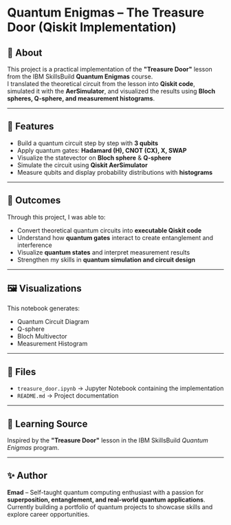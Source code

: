 # Quantum Enigmas – The Treasure Door (Qiskit Implementation)

## 📌 About  
This project is a practical implementation of the **"Treasure Door"** lesson from the IBM SkillsBuild **Quantum Enigmas** course.  
I translated the theoretical circuit from the lesson into **Qiskit code**, simulated it with the **AerSimulator**, and visualized the results using **Bloch spheres, Q-sphere, and measurement histograms**.  

---

## 🚀 Features  
- Build a quantum circuit step by step with **3 qubits**  
- Apply quantum gates: **Hadamard (H), CNOT (CX), X, SWAP**  
- Visualize the statevector on **Bloch sphere** & **Q-sphere**  
- Simulate the circuit using **Qiskit AerSimulator**  
- Measure qubits and display probability distributions with **histograms**  

---

## 🌟 Outcomes  
Through this project, I was able to:  
- Convert theoretical quantum circuits into **executable Qiskit code**  
- Understand how **quantum gates** interact to create entanglement and interference  
- Visualize **quantum states** and interpret measurement results  
- Strengthen my skills in **quantum simulation and circuit design**  

---

## 🖼️ Visualizations  
This notebook generates:  
- Quantum Circuit Diagram  
- Q-sphere  
- Bloch Multivector  
- Measurement Histogram  

---

## 📂 Files  
- `treasure_door.ipynb` → Jupyter Notebook containing the implementation  
- `README.md` → Project documentation  

---

## 📖 Learning Source  
Inspired by the **"Treasure Door"** lesson in the IBM SkillsBuild *Quantum Enigmas* program.  

---

## ✨ Author  
**Emad** – Self-taught quantum computing enthusiast with a passion for **superposition, entanglement, and real-world quantum applications**.  
Currently building a portfolio of quantum projects to showcase skills and explore career opportunities.  
